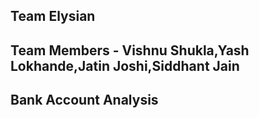 ## Team Elysian
## Team Members - Vishnu Shukla,Yash Lokhande,Jatin Joshi,Siddhant Jain
## Bank Account Analysis